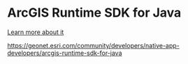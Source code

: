 # ArcGIS Runtime SDK for Java

[Learn more about it](https://developers.arcgis.com/java/latest)

https://geonet.esri.com/community/developers/native-app-developers/arcgis-runtime-sdk-for-java
